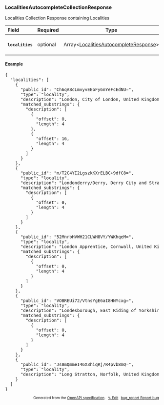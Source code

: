<!--- This is a generated file, do not edit! -->
<!--- [START woosmap_http_schema_localitiesautocompletecollectionresponse] -->
<h3 class="schema-object" id="LocalitiesAutocompleteCollectionResponse">LocalitiesAutocompleteCollectionResponse</h3>

Localities Collection Response containing Localities

| Field                                                                                                                                 | Required | Type                                                                                                            | Description                                                                                                                  |
| :------------------------------------------------------------------------------------------------------------------------------------ | -------- | --------------------------------------------------------------------------------------------------------------- | ---------------------------------------------------------------------------------------------------------------------------- |
| <h4 id="LocalitiesAutocompleteCollectionResponse-localities" class="add-link schema-object-property-key"><code>localities</code></h4> | optional | Array&lt;[LocalitiesAutocompleteResponse](#LocalitiesAutocompleteResponse "LocalitiesAutocompleteResponse")&gt; | See [LocalitiesAutocompleteResponse](#LocalitiesAutocompleteResponse "LocalitiesAutocompleteResponse") for more information. |

<h4 class="schema-object-example" id="LocalitiesAutocompleteCollectionResponse-example">Example</h4>

<pre class="notranslate lang-json prettyprint">{
  "localities": [
    {
      "public_id": "Ch6qA8cLmvyvEEoFy6nYeFcEdNU=",
      "type": "locality",
      "description": "London, City of London, United Kingdom",
      "matched_substrings": {
        "description": [
          {
            "offset": 0,
            "length": 4
          },
          {
            "offset": 16,
            "length": 4
          }
        ]
      }
    },
    {
      "public_id": "m/T2C4YI2LgszkKXrELBC+9dfC8=",
      "type": "locality",
      "description": "Londonderry/Derry, Derry City and Strabane, United Kingdom",
      "matched_substrings": {
        "description": [
          {
            "offset": 0,
            "length": 4
          }
        ]
      }
    },
    {
      "public_id": "52MnrbHVWH21CLWH8VY/YWKhqeM=",
      "type": "locality",
      "description": "London Apprentice, Cornwall, United Kingdom",
      "matched_substrings": {
        "description": [
          {
            "offset": 0,
            "length": 4
          }
        ]
      }
    },
    {
      "public_id": "VOBREUi72/VtnsYgE6aI8HNYcxg=",
      "type": "locality",
      "description": "Londesborough, East Riding of Yorkshire, United Kingdom",
      "matched_substrings": {
        "description": [
          {
            "offset": 0,
            "length": 4
          }
        ]
      }
    },
    {
      "public_id": "Js0mQmmeI46X3hiqRj/R4pvb8mQ=",
      "type": "locality",
      "description": "Long Stratton, Norfolk, United Kingdom"
    }
  ]
}</pre>

<p style="text-align: right; font-size: smaller;">Generated from the <a data-label="openapi-github" href="https://github.com/woosmap/openapi-specification" title="Woosmap OpenAPI Specification" class="external">OpenAPI specification</a>.
<a data-label="openapi-github-woosmap-http-schema-localitiesautocompletecollectionresponse" data-action="edit" style="margin-left: 5px;" href="https://github.com/woosmap/openapi-specification/blob/main/specification/schemas/LocalitiesAutocompleteCollectionResponse.yml" title="Edit on GitHub">✎ Edit</a>
<a data-label="openapi-github-woosmap-http-schema-localitiesautocompletecollectionresponse" data-action="bug" style="margin-left: 5px;" href="https://github.com/woosmap/openapi-specification/issues/new?assignees=&labels=type%3A+bug%2C+triage+me&template=bug_report.md&title=[schemas] Bug - LocalitiesAutocompleteCollectionResponse" title="File bug for schemas on GitHub"><span class="material-icons">bug_report</span> Report bug</a>
</p>

<!--- [END woosmap_http_schema_localitiesautocompletecollectionresponse] -->
